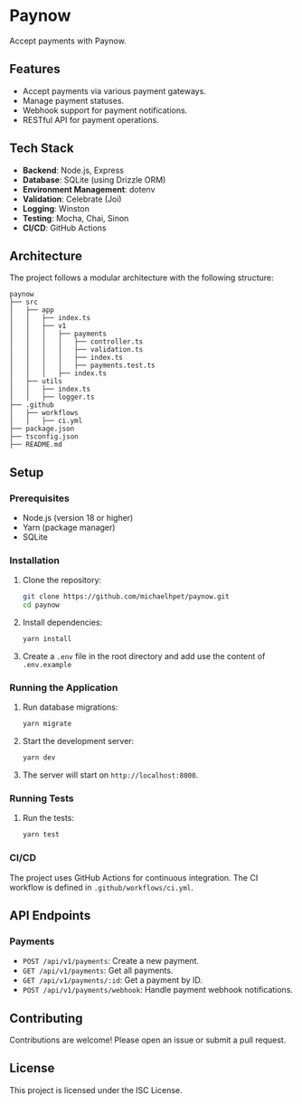 # Paynow

Accept payments with Paynow.

## Features

- Accept payments via various payment gateways.
- Manage payment statuses.
- Webhook support for payment notifications.
- RESTful API for payment operations.

## Tech Stack

- **Backend**: Node.js, Express
- **Database**: SQLite (using Drizzle ORM)
- **Environment Management**: dotenv
- **Validation**: Celebrate (Joi)
- **Logging**: Winston
- **Testing**: Mocha, Chai, Sinon
- **CI/CD**: GitHub Actions

## Architecture

The project follows a modular architecture with the following structure:

```
paynow
├── src
│   ├── app
│   │   ├── index.ts
│   │   ├── v1
│   │   │   ├── payments
│   │   │   │   ├── controller.ts
│   │   │   │   ├── validation.ts
│   │   │   │   ├── index.ts
│   │   │   │   ├── payments.test.ts
│   │   │   ├── index.ts
│   ├── utils
│   │   ├── index.ts
│   │   ├── logger.ts
├── .github
│   ├── workflows
│   │   ├── ci.yml
├── package.json
├── tsconfig.json
├── README.md
```

## Setup

### Prerequisites

- Node.js (version 18 or higher)
- Yarn (package manager)
- SQLite

### Installation

1. Clone the repository:

   ```sh
   git clone https://github.com/michaelhpet/paynow.git
   cd paynow
   ```

2. Install dependencies:

   ```sh
   yarn install
   ```

3. Create a `.env` file in the root directory and add use the content of `.env.example`

### Running the Application

1. Run database migrations:

   ```sh
   yarn migrate
   ```

2. Start the development server:

   ```sh
   yarn dev
   ```

3. The server will start on `http://localhost:8000`.

### Running Tests

1. Run the tests:

   ```sh
   yarn test
   ```

### CI/CD

The project uses GitHub Actions for continuous integration. The CI workflow is defined in `.github/workflows/ci.yml`.

## API Endpoints

### Payments

- `POST /api/v1/payments`: Create a new payment.
- `GET /api/v1/payments`: Get all payments.
- `GET /api/v1/payments/:id`: Get a payment by ID.
- `POST /api/v1/payments/webhook`: Handle payment webhook notifications.

## Contributing

Contributions are welcome! Please open an issue or submit a pull request.

## License

This project is licensed under the ISC License.
